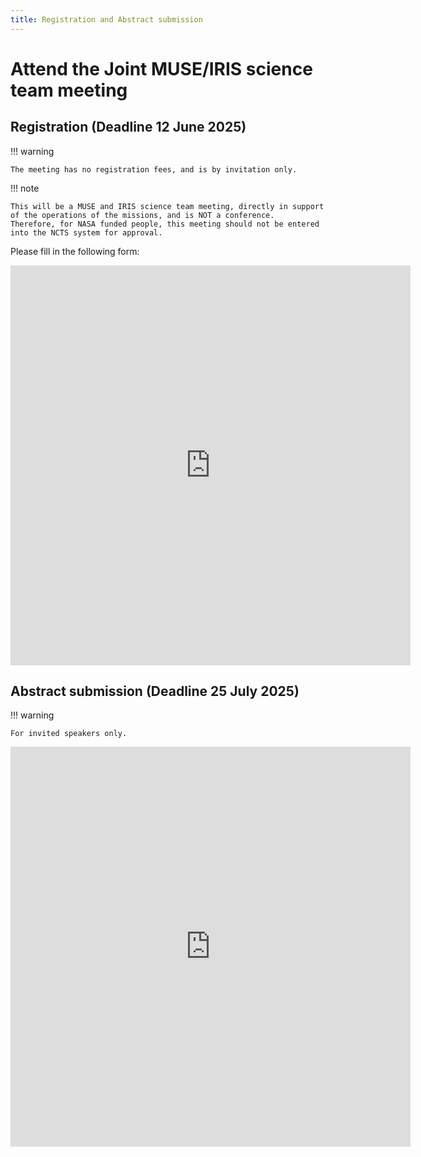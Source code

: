 ```yaml
---
title: Registration and Abstract submission
---
```


# Attend the Joint MUSE/IRIS science team meeting

## Registration (Deadline 12 June 2025)

!!! warning

    The meeting has no registration fees, and is by invitation only.

!!! note

    This will be a MUSE and IRIS science team meeting, directly in support of the operations of the missions, and is NOT a conference.
    Therefore, for NASA funded people, this meeting should not be entered into the NCTS system for approval.

Please fill in the following form:

<iframe src="https://docs.google.com/forms/d/e/1FAIpQLScQMnu1V1aOxilhe7mlyeOGI3LQJ4BfwJ-I1pfiPpk5j_87pA/viewform?embedded=true" width="640" height="640" frameborder="0" marginheight="0" marginwidth="0">Loading…</iframe>

## Abstract submission (Deadline 25 July 2025)

!!! warning

    For invited speakers only.

<iframe src="https://docs.google.com/forms/d/e/1FAIpQLScibc4uhkEK__UKHeJFEo79ICYymzCMiONYot4DCV3GHUPZuQ/viewform?embedded=true" width="640" height="640" frameborder="0" marginheight="0" marginwidth="0">Loading…</iframe>
